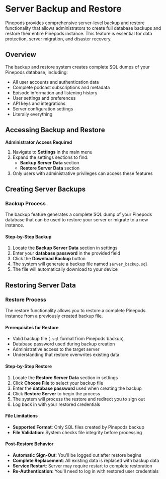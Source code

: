 # Server Backup and Restore

Pinepods provides comprehensive server-level backup and restore functionality that allows administrators to create full database backups and restore their entire Pinepods instance. This feature is essential for data protection, server migration, and disaster recovery.

## Overview

The backup and restore system creates complete SQL dumps of your Pinepods database, including:
- All user accounts and authentication data
- Complete podcast subscriptions and metadata
- Episode information and listening history
- User settings and preferences
- API keys and integrations
- Server configuration settings
- Literally everything

## Accessing Backup and Restore

**Administrator Access Required**

1. Navigate to **Settings** in the main menu
2. Expand the settings sections to find:
   - **Backup Server Data** section
   - **Restore Server Data** section
3. Only users with administrative privileges can access these features

## Creating Server Backups

### Backup Process

The backup feature generates a complete SQL dump of your Pinepods database that can be used to restore your server or migrate to a new instance.

#### Step-by-Step Backup
1. Locate the **Backup Server Data** section in settings
2. Enter your **database password** in the provided field
3. Click the **Download Backup** button
4. The system will generate a backup file named `server_backup.sql`
5. The file will automatically download to your device

## Restoring Server Data

### Restore Process

The restore functionality allows you to restore a complete Pinepods instance from a previously created backup file.

#### Prerequisites for Restore
- Valid backup file (`.sql` format from Pinepods backup)
- Database password used during backup creation
- Administrative access to the target server
- Understanding that restore overwrites existing data

#### Step-by-Step Restore
1. Locate the **Restore Server Data** section in settings
2. Click **Choose File** to select your backup file
3. Enter the **database password** used when creating the backup
4. Click **Restore Server** to begin the process
5. The system will process the restore and redirect you to sign out
6. Log back in with your restored credentials

#### File Limitations
- **Supported Format**: Only SQL files created by Pinepods backup
- **File Validation**: System checks file integrity before processing

#### Post-Restore Behavior
- **Automatic Sign-Out**: You'll be logged out after restore begins
- **Complete Replacement**: All existing data is replaced with backup data
- **Service Restart**: Server may require restart to complete restoration
- **Re-Authentication**: You'll need to log in with restored user credentials
